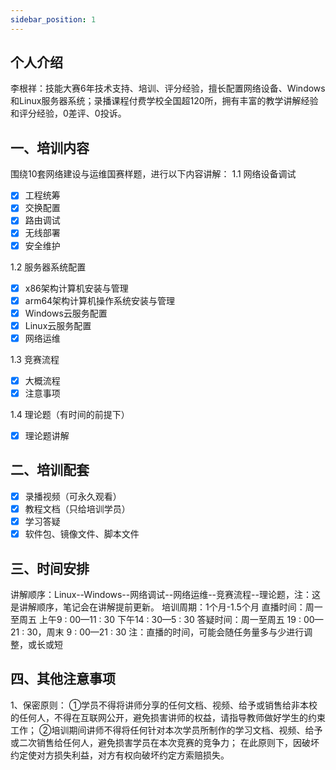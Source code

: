 ```yaml
---
sidebar_position: 1
---
```


## 个人介绍
李根祥：技能大赛6年技术支持、培训、评分经验，擅长配置网络设备、Windows和Linux服务器系统；录播课程付费学校全国超120所，拥有丰富的教学讲解经验和评分经验，0差评、0投诉。
## 一、培训内容
围绕10套网络建设与运维国赛样题，进行以下内容讲解：
1.1 网络设备调试

- [x] 工程统筹
- [x] 交换配置
- [x] 路由调试
- [x] 无线部署
- [x] 安全维护

1.2 服务器系统配置

- [x] x86架构计算机安装与管理
- [x] arm64架构计算机操作系统安装与管理
- [x] Windows云服务配置
- [x] Linux云服务配置
- [x] 网络运维

1.3 竞赛流程

- [x] 大概流程
- [x] 注意事项

1.4 理论题（有时间的前提下）

- [x] 理论题讲解
## 二、培训配套

- [x] 录播视频（可永久观看）
- [x] 教程文档（只给培训学员）
- [x] 学习答疑
- [x] 软件包、镜像文件、脚本文件
## 三、时间安排
讲解顺序：Linux--Windows--网络调试--网络运维--竞赛流程--理论题，注：这是讲解顺序，笔记会在讲解提前更新。
培训周期：1个月-1.5个月
直播时间：周一至周五 上午9 : 00—11 : 30  下午14 : 30—5 : 30
答疑时间：周一至周五 19 : 00—21 : 30，周末 9 : 00—21 : 30
注：直播的时间，可能会随任务量多与少进行调整，或长或短
## 四、其他注意事项
1、保密原则：
 ①学员不得将讲师分享的任何文档、视频、给予或销售给非本校的任何人，不得在互联网公开，避免损害讲师的权益，请指导教师做好学生的约束工作；
 ②培训期间讲师不得将任何针对本次学员所制作的学习文档、视频、给予或二次销售给任何人，避免损害学员在本次竞赛的竞争力； 在此原则下，因破坏约定使对方损失利益，对方有权向破坏约定方索赔损失。
